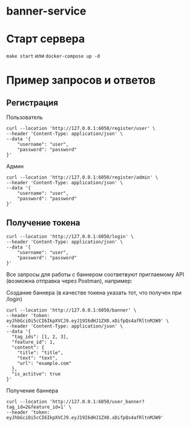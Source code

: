 # banner-service

# Старт сервера

`make start` или `docker-compose up -d`

# Пример запросов и ответов

## Регистрация

Пользователь

```
curl --location 'http://127.0.0.1:6050/register/user' \
--header 'Content-Type: application/json' \
--data '{
    "username": "user",
    "password": "password"
}'
```

Админ

```
curl --location 'http://127.0.0.1:6050/register/admin' \
--header 'Content-Type: application/json' \
--data '{
    "username": "user",
    "password": "password"
}'
```

## Получение токена

```
curl --location 'http://127.0.0.1:6050/login' \
--header 'Content-Type: application/json' \
--data '{
    "username": "user",
    "password": "password"
}'
```

Все запросы для работы с баннером соответвуют приглаемому API (возможна отправка через Postman), например:

Создание баннера (в качестве токена указать тот, что получен при /login)

```
curl --location 'http://127.0.0.1:6050/banner' \
--header 'token: eyJhbGciOi5cCI6IkpXVCJ9.eyJ19I6dHJ1ZX0.xDifpQs4afRltnMJW9' \
--header 'Content-Type: application/json' \
--data '{
  "tag_ids": [1, 2, 3],
  "feature_id": 1,
  "content": {
    "title": "title",
    "text": "text",
    "url": "example.com"
  },
  "is_actitve": true
}'
```

Получение баннера 

```
curl --location 'http://127.0.0.1:6050/user_banner?tag_id=2&feature_id=1' \
--header 'token: eyJhbGciOi5cCI6IkpXVCJ9.eyJ19I6dHJ1ZX0.xDifpQs4afRltnMJW9'
```
